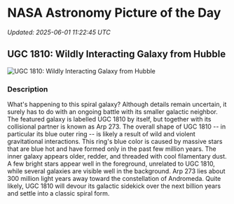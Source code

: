 # NASA Astronomy Picture of the Day

_Updated: 2025-06-01 11:22:45 UTC_

## UGC 1810: Wildly Interacting Galaxy from Hubble

![UGC 1810: Wildly Interacting Galaxy from Hubble](https://apod.nasa.gov/apod/image/2506/Arp273Main_HubblePestana_1080.jpg)

### Description

What's happening to this spiral galaxy? Although details remain uncertain, it surely has to do with an ongoing battle with its smaller galactic neighbor. The featured galaxy is labelled UGC 1810 by itself, but together with its collisional partner is known as Arp 273. The overall shape of UGC 1810 -- in particular its blue outer ring -- is likely a result of wild and violent gravitational interactions. This ring's blue color is caused by massive stars that are blue hot and have formed only in the past few million years.  The inner galaxy appears older, redder, and threaded with cool filamentary dust.  A few bright stars appear well in the foreground, unrelated to UGC 1810, while several galaxies are visible well in the background.  Arp 273 lies about 300 million light years away toward the constellation of Andromeda.  Quite likely, UGC 1810 will devour its galactic sidekick over the next billion years and settle into a classic spiral form.
